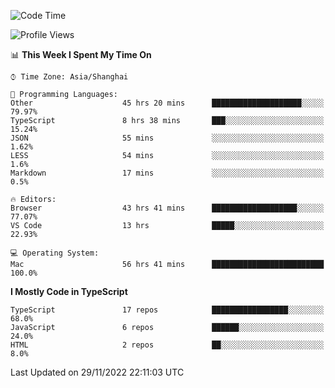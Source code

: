 <!--START_SECTION:waka-->
![Code Time](http://img.shields.io/badge/Code%20Time-3%2C315%20hrs%2056%20mins-blue)

![Profile Views](http://img.shields.io/badge/Profile%20Views-0-blue)

📊 **This Week I Spent My Time On** 

```text
⌚︎ Time Zone: Asia/Shanghai

💬 Programming Languages: 
Other                    45 hrs 20 mins      ████████████████████░░░░░   79.97% 
TypeScript               8 hrs 38 mins       ███░░░░░░░░░░░░░░░░░░░░░░   15.24% 
JSON                     55 mins             ░░░░░░░░░░░░░░░░░░░░░░░░░   1.62% 
LESS                     54 mins             ░░░░░░░░░░░░░░░░░░░░░░░░░   1.6% 
Markdown                 17 mins             ░░░░░░░░░░░░░░░░░░░░░░░░░   0.5%

🔥 Editors: 
Browser                  43 hrs 41 mins      ███████████████████░░░░░░   77.07% 
VS Code                  13 hrs              █████░░░░░░░░░░░░░░░░░░░░   22.93%

💻 Operating System: 
Mac                      56 hrs 41 mins      █████████████████████████   100.0%

```

**I Mostly Code in TypeScript** 

```text
TypeScript               17 repos            █████████████████░░░░░░░░   68.0% 
JavaScript               6 repos             ██████░░░░░░░░░░░░░░░░░░░   24.0% 
HTML                     2 repos             ██░░░░░░░░░░░░░░░░░░░░░░░   8.0%

```



 Last Updated on 29/11/2022 22:11:03 UTC
<!--END_SECTION:waka-->
